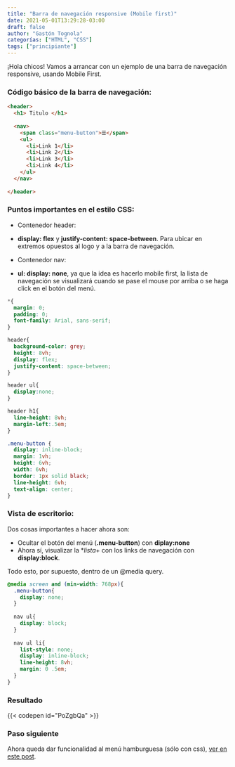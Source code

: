 ```yaml
---
title: "Barra de navegación responsive (Mobile first)"
date: 2021-05-01T13:29:28-03:00
draft: false
author: "Gastón Tognola"
categorías: ["HTML", "CSS"]
tags: ["principiante"]
---
```

¡Hola chicos! Vamos a arrancar con un ejemplo de una barra de navegación responsive, usando Mobile First.

### Código básico de la barra de navegación: 
```html
<header>
  <h1> Titulo </h1>
  
  <nav>
    <span class="menu-button">☰</span>
    <ul>
      <li>Link 1</li>
      <li>Link 2</li>
      <li>Link 3</li>
      <li>Link 4</li>
    </ul>
  </nav>
  
</header>
```

### Puntos importantes en el estilo CSS:
- Contenedor header:
 - **display: flex** y **justify-content: space-between**. Para ubicar en extremos opuestos al logo y a la barra de navegación.

- Contenedor nav:
 - **ul: display: none**, ya que la idea es hacerlo mobile first, la lista de navegación se visualizará cuando se pase el mouse por arriba o se haga click en el botón del menú.

```css
*{
  margin: 0;
  padding: 0;
  font-family: Arial, sans-serif;
}

header{
  background-color: grey;
  height: 8vh;
  display: flex;
  justify-content: space-between;
}

header ul{
  display:none;
}

header h1{
  line-height: 8vh;
  margin-left:.5em;
}

.menu-button {
  display: inline-block;
  margin: 1vh;
  height: 6vh;
  width: 6vh;
  border: 1px solid black;
  line-height: 6vh;
  text-align: center;
}
```

### Vista de escritorio:
Dos cosas importantes a hacer ahora son:
- Ocultar el botón del menú (**.menu-button**) con **diplay:none**
- Ahora sí, visualizar la **lista*+ con los links de navegación con **display:block**.

Todo esto, por supuesto, dentro de un @media query.

```css 
@media screen and (min-width: 768px){
  .menu-button{
    display: none;
  }
  
  nav ul{
    display: block;
  }
  
  nav ul li{
    list-style: none;
    display: inline-block;
    line-height: 8vh;
    margin: 0 .5em;
  }
}
```

### Resultado

{{< codepen id="PoZgbQa" >}}

### Paso siguiente
Ahora queda dar funcionalidad al menú hamburguesa (sólo con css), [ver en este post](/2021/05/menu-hamburguesa-solo-con-css-facil/).